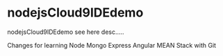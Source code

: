 nodejsCloud9IDEdemo
===================

nodejsCloud9IDEdemo see here desc.....

Changes for learning Node Mongo Express Angular MEAN Stack with Git
